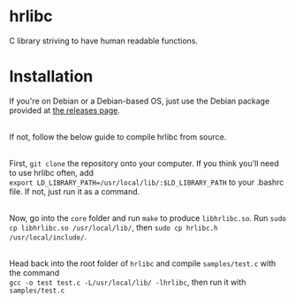 # hrlibc
C library striving to have human readable functions.
# Installation
If you're on Debian or a Debian-based OS, just use the Debian package provided at [the releases page](https://github.com/Goldside543/hrlibc/releases). <br> <br>

If not, follow the below guide to compile hrlibc from source. <br> <br>

First, `git clone` the repository onto your computer.
If you think you'll need to use hrlibc often, add <br> `export LD_LIBRARY_PATH=/usr/local/lib/:$LD_LIBRARY_PATH` to your .bashrc file. If not, just run it as a command. <br> <br>

Now, go into the `core` folder and run `make` to produce `libhrlibc.so`. Run `sudo cp libhrlibc.so /usr/local/lib/`, then `sudo cp hrlibc.h /usr/local/include/`. <br> <br>

Head back into the root folder of `hrlibc` and compile `samples/test.c` with the command <br> `gcc -o test test.c -L/usr/local/lib/ -lhrlibc`, then run it with `samples/test.c`

